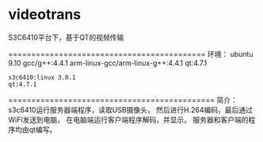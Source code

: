 # videotrans
S3C6410平台下，基于QT的视频传输

===========================================
环境：
	ubuntu 9.10
	gcc/g++:4.4.1
	arm-linux-gcc/arm-linux-g++:4.4.1
	qt:4.7.1

	s3c6410:linux 3.0.1 
	qt:4.7.1
=============================================
简介：
	s3c6410运行服务器端程序，读取USB摄像头，
	然后进行H.264编码，最后通过WiFi发送到电脑，
	在电脑端运行客户端程序解码，并显示。
	服务器和客户端的程序均由qt编写。